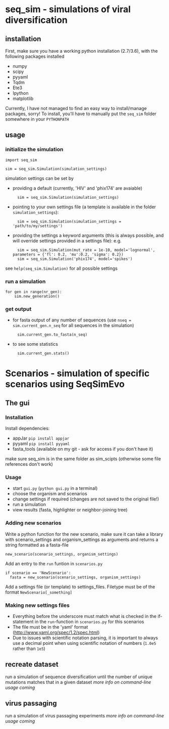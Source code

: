 # seq_sim - simulations of viral diversification

## installation
First, make sure you have a working python installation (2.7/3.6), with the following packages installed
* numpy
* scipy
* pyyaml
* Tqdm
* Ete3
* Ipython
* matplotlib

Currently, I have not managed to find an easy way to install/manage packages, sorry!
To install, you'll  have to manually put the `seq_sim` folder somewhere in your `PYTHONPATH`

## usage
### initialize the simulation
    import seq_sim

    sim = seq_sim.Simulation(simulation_settings)

simulation settings can be set by
* providing a default (currently, 'HIV' and 'phix174' are avaiable)

		sim = seq_sim.Simulation(simulation_settings)
* pointing to your own settings file (a template is available in the folder `simulation_settings`):

		sim = seq_sim.Simulation(simulation_settings = 'path/to/my/settings')
* providing the settings a keyword arguments (this is always possible, and will override settings provided in a settings file): e.g.

	 	sim = seq_sim.Simulation(mut_rate = 1e-10, model='lognormal', parameters = {'fl': 0.2, 'mu':0.2, 'sigma': 0.2})
	 	sim = seq_sim.Simulation('phix174', model='spikes')

see `help(seq_sim.Simulation)` for all possible settings

### run a simulation
    for gen in range(nr_gen):
	    sim.new_generation()

### get output
* for fasta output of any number of sequences (use `nseq = sim.current_gen.n_seq` for all sequences in the simulation)

		sim.current_gen.to_fasta(n_seq)

* to see some statistics

		sim.current_gen.stats()

# Scenarios - simulation of specific scenarios using SeqSimEvo
## The gui
### Installation
Install dependencies:
  * appJar `pip install appjar`
  * pyyaml `pip install pyyaml`
  * fasta_tools (available on my git - ask for access if you don't have it)

make sure seq_sim is in the same folder as sim_scipts (otherwise some file references don't work)

### Usage
* start `gui.py` (`python gui.py` in a terminal)
* choose the organism and scenarios
* change settings if required (changes are not saved to the original file!)
* run a simulation
* view results (fasta, highlighter or neighbor-joining tree)

### Adding new scenarios
Write a python function for the new scenario, make sure it can take a library with scenario_settings and organism_settings as arguments and returns a string formatted as a fasta-file

    new_scenario(scenario_settings, organism_settings)

Add an entry to the `run` funtion in `scenarios.py`

    if scenario == 'NewScenario':
      fasta = new_scenario(scenario_settings, organism_settings)

Add a settings file (or template) to settings_files. Filetype must be of the format `NewScenario[_something]`


### Making new settings files
 * Everything before the underscore must match what is checked in the if-statement in the `run`-function in `scenarios.py` for this scenarios
 * The file must be in the 'yaml' format (http://www.yaml.org/spec/1.2/spec.html)
 * Due to issues with scientific notation parsing, it is important to always use a decimal point when using scientific notation of numbers (`1.0e5` rather than `1e5`)

## recreate dataset
run a simulation of sequence diversification until the number of unique mutations matches that in a given dataset
*more info on command-line usage coming*

## virus passaging
run a simulation of virus passaging experiments
*more info on command-line usage coming*
